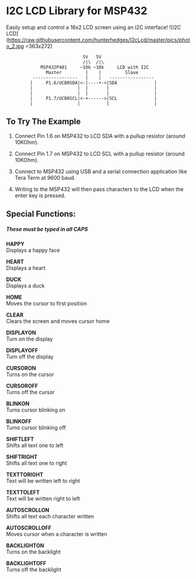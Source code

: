 # I2C LCD Library for MSP432

Easily setup and control a 16x2 LCD screen using an I2C interface!
![I2C LCD](https://raw.githubusercontent.com/hunterhedges/I2cLcd/master/pics/photo_2.jpg =363x272)

                                 5V   5V
                                 /|\  /|\
                 MSP432P401     ~10k ~10k     LCD with I2C
                   Master         |    |         Slave
              -----------------   |    |   -----------------
             |     P1.6/UCB0SDA|<-|----+->|SDA              |
             |                 |  |       |                 |
             |                 |  |       |                 |
             |     P1.7/UCB0SCL|<-+------>|SCL              |
             |                 |          |                 |

## To Try The Example
1. Connect Pin 1.6 on MSP432 to LCD SDA with a pullup resistor (around 10KOhm).
2. Connect Pin 1.7 on MSP432 to LCD SCL with a pullup resistor (around 10KOhm).

3. Connect to MSP432 using USB and a serial connection application like Tera Term at 9600 baud.

4. Writing to the MSP432 will then pass characters to the LCD when the enter key is pressed. 

## Special Functions:
##### *These must be typed in all CAPS*

**HAPPY**<br>
Displays a happy face

**HEART**<br>
Displays a heart

**DUCK**<br> 
Displays a duck

**HOME**<br>
Moves the cursor to first position

**CLEAR**<br>
Clears the screen and moves cursor home

**DISPLAYON**<br>
Turn on the display

**DISPLAYOFF**<br>
Turn off the display

**CURSORON**<br>
Turns on the cursor

**CURSOROFF**<br>
Turns off the cursor

**BLINKON**<br>
Turns cursor blinking on

**BLINKOFF**<br>
Turns cursor blinking off

**SHIFTLEFT**<br>
Shifts all text one to left

**SHIFTRIGHT**<br>
Shifts all text one to right

**TEXTTORIGHT**<br>
Text will be written left to right

**TEXTTOLEFT**<br>
Text will be written right to left

**AUTOSCROLLON**<br> 
Shifts all text each character written

**AUTOSCROLLOFF**<br>
Moves cursor when a character is written

**BACKLIGHTON**<br>
Turns on the backlight

**BACKLIGHTOFF**<br>
Turns off the backlight



